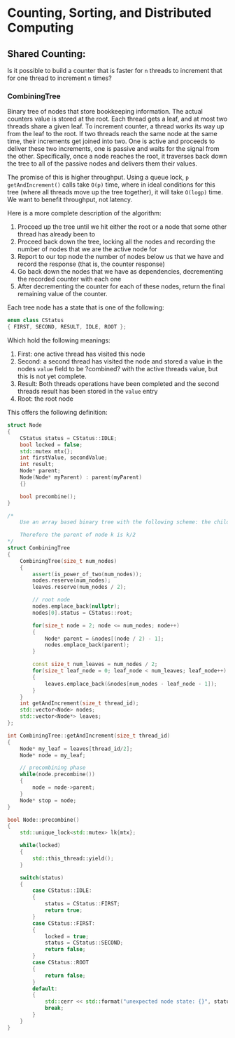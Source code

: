 # Counting, Sorting, and Distributed Computing

## Shared Counting:

Is it possible to build a counter that is faster for `n` threads to increment that for one thread to increment `n` times?

### CombiningTree

Binary tree of nodes that store bookkeeping information. The actual counters value is stored at the root. Each thread gets a leaf, and at most two threads share a given leaf. To increment counter, a thread works its way up from the leaf to the root. If two threads reach the same node at the same time, their increments get joined into two. One is active and proceeds to deliver these two increments, one is passive and waits for the signal from the other. Specifically, once a node reaches the root, it traverses back down the tree to all of the passive nodes and delivers them their values.

The promise of this is higher throughput. Using a queue lock, `p` `getAndIncrement()` calls take `O(p)` time, where in ideal conditions for this tree (where all threads move up the tree together), it will take `O(logp)` time. We want to benefit throughput, not latency.

Here is a more complete description of the algorithm:

1. Proceed up the tree until we hit either the root or a node that some other thread has already been to
2. Proceed back down the tree, locking all the nodes and recording the number of nodes that we are the active node for
3. Report to our top node the number of nodes below us that we have and record the response (that is, the counter response)
4. Go back down the nodes that we have as dependencies, decrementing the recorded counter with each one
5. After decrementing the counter for each of these nodes, return the final remaining value of the counter.

Each tree node has a state that is one of the following:

```cpp
enum class CStatus
{ FIRST, SECOND, RESULT, IDLE, ROOT };
```

Which hold the following meanings:

1. First: one active thread has visited this node
2. Second: a second thread has visited the node and stored a value in the nodes `value` field to be ?combined? with the active threads value, but this is not yet complete.
3. Result: Both threads operations have been completed and the second threads result has been stored in the `value` entry
4. Root: the root node


This offers the following definition:

```cpp
struct Node
{
    CStatus status = CStatus::IDLE;
    bool locked = false;
    std::mutex mtx{};
    int firstValue, secondValue;
    int result;
    Node* parent;
    Node(Node* myParent) : parent(myParent)
    {}

    bool precombine();
}

/*
    Use an array based binary tree with the following scheme: the children of node i are 2*i and 2*i + 1

    Therefore the parent of node k is k/2
*/
struct CombiningTree
{
    CombiningTree(size_t num_nodes)
    {
        assert(is_power_of_two(num_nodes));
        nodes.reserve(num_nodes);
        leaves.reserve(num_nodes / 2);

        // root node
        nodes.emplace_back(nullptr);
        nodes[0].status = CStatus::root;

        for(size_t node = 2; node <= num_nodes; node++)
        {
            Node* parent = &nodes[(node / 2) - 1];
            nodes.emplace_back(parent);
        }

        const size_t num_leaves = num_nodes / 2;
        for(size_t leaf_node = 0; leaf_node < num_leaves; leaf_node++)
        {
            leaves.emplace_back(&nodes[num_nodes - leaf_node - 1]);
        }
    }
    int getAndIncrement(size_t thread_id);
    std::vector<Node> nodes;
    std::vector<Node*> leaves;
};

int CombiningTree::getAndIncrement(size_t thread_id)
{
    Node* my_leaf = leaves[thread_id/2];
    Node* node = my_leaf;

    // precombining phase
    while(node.precombine())
    {
        node = node->parent;
    }
    Node* stop = node;
}

bool Node::precombine()
{
    std::unique_lock<std::mutex> lk{mtx};

    while(locked)
    {
        std::this_thread::yield();
    }

    switch(status)
    {
        case CStatus::IDLE:
        {
            status = CStatus::FIRST;
            return true;
        }
        case CStatus::FIRST:
        {
            locked = true;
            status = CStatus::SECOND; 
            return false;
        }
        case CStatus::ROOT
        {
            return false;
        }
        default:
        {
            std::cerr << std::format("unexpected node state: {}", status);
            break; 
        }
    }
}
```



